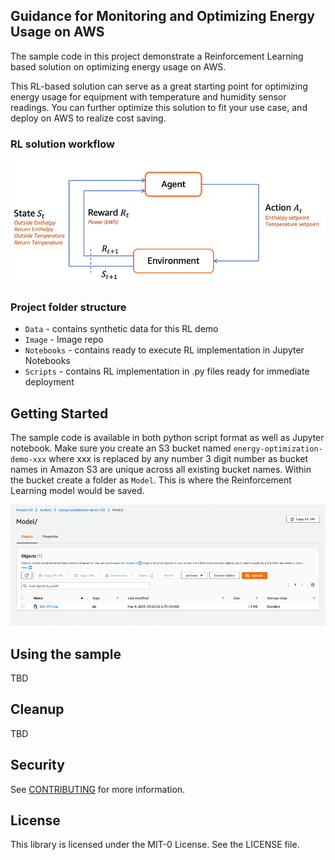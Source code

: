 ## Guidance for Monitoring and Optimizing Energy Usage on AWS

The sample code in this project demonstrate a Reinforcement Learning based solution on optimizing energy usage on AWS. 

This RL-based solution can serve as a great starting point for optimizing energy usage for equipment with temperature and humidity sensor readings. You can further optimize this solution to fit your use case, and deploy on AWS to realize cost saving.

### RL solution workflow
![rl-high-level-demo](Image/rl-demo.png)

### Project folder structure
- `Data` - contains synthetic data for this RL demo
- `Image` - Image repo 
- `Notebooks` - contains ready to execute RL implementation in Jupyter Notebooks
- `Scripts` - contains RL implementation in .py files ready for immediate deployment

## Getting Started

The sample code is available in both python script format as well as Jupyter notebook.
Make sure you create an S3 bucket named `energy-optimization-demo-xxx` where xxx is replaced by any number 3 digit number as bucket names in Amazon S3 are unique across all existing bucket names. Within the bucket create a folder as `Model`. This is where the Reinforcement Learning model would be saved.

![S3bucket](Image/S3bucket.png)

## Using the sample

TBD

## Cleanup

TBD

## Security

See [CONTRIBUTING](CONTRIBUTING.md#security-issue-notifications) for more information.

## License

This library is licensed under the MIT-0 License. See the LICENSE file.